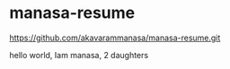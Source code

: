# manasa-resume
https://github.com/akavarammanasa/manasa-resume.git

hello world,
Iam manasa,
2 daughters

